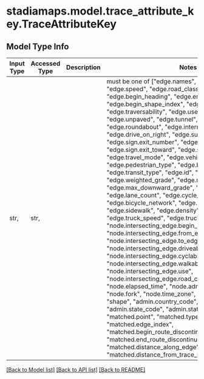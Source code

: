 # stadiamaps.model.trace_attribute_key.TraceAttributeKey

## Model Type Info
Input Type | Accessed Type | Description | Notes
------------ | ------------- | ------------- | -------------
str,  | str,  |  | must be one of ["edge.names", "edge.length", "edge.speed", "edge.road_class", "edge.begin_heading", "edge.end_heading", "edge.begin_shape_index", "edge.end_shape_index", "edge.traversability", "edge.use", "edge.toll", "edge.unpaved", "edge.tunnel", "edge.bridge", "edge.roundabout", "edge.internal_intersection", "edge.drive_on_right", "edge.surface", "edge.sign.exit_number", "edge.sign.exit_branch", "edge.sign.exit_toward", "edge.sign.exit_name", "edge.travel_mode", "edge.vehicle_type", "edge.pedestrian_type", "edge.bicycle_type", "edge.transit_type", "edge.id", "edge.way_id", "edge.weighted_grade", "edge.max_upward_grade", "edge.max_downward_grade", "edge.mean_elevation", "edge.lane_count", "edge.cycle_lane", "edge.bicycle_network", "edge.sac_scale", "edge.sidewalk", "edge.density", "edge.speed_limit", "edge.truck_speed", "edge.truck_route", "node.intersecting_edge.begin_heading", "node.intersecting_edge.from_edge_name_consistency", "node.intersecting_edge.to_edge_name_consistency", "node.intersecting_edge.driveability", "node.intersecting_edge.cyclability", "node.intersecting_edge.walkability", "node.intersecting_edge.use", "node.intersecting_edge.road_class", "node.elapsed_time", "node.admin_index", "node.type", "node.fork", "node.time_zone", "osm_changeset", "shape", "admin.country_code", "admin.country_text", "admin.state_code", "admin.state_text", "matched.point", "matched.type", "matched.edge_index", "matched.begin_route_discontinuity", "matched.end_route_discontinuity", "matched.distance_along_edge", "matched.distance_from_trace_point", ] 

[[Back to Model list]](../../README.md#documentation-for-models) [[Back to API list]](../../README.md#documentation-for-api-endpoints) [[Back to README]](../../README.md)

